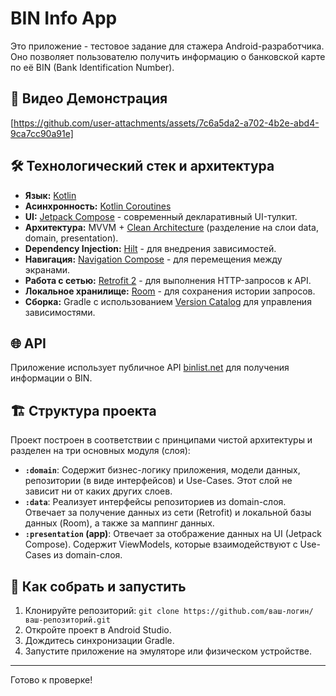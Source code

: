 # BIN Info App

Это приложение - тестовое задание для стажера Android-разработчика. Оно позволяет пользователю получить информацию о банковской карте по её BIN (Bank Identification Number).

## 🎥 Видео Демонстрация

[https://github.com/user-attachments/assets/7c6a5da2-a702-4b2e-abd4-9ca7cc90a91e]

## 🛠️ Технологический стек и архитектура

*   **Язык:** [Kotlin](https://kotlinlang.org/)
*   **Асинхронность:** [Kotlin Coroutines](https://kotlinlang.org/docs/coroutines-overview.html)
*   **UI:** [Jetpack Compose](https://developer.android.com/jetpack/compose) - современный декларативный UI-тулкит.
*   **Архитектура:** MVVM + [Clean Architecture](https://blog.cleancoder.com/uncle-bob/2012/08/13/the-clean-architecture.html) (разделение на слои data, domain, presentation).
*   **Dependency Injection:** [Hilt](https://dagger.dev/hilt/) - для внедрения зависимостей.
*   **Навигация:** [Navigation Compose](https://developer.android.com/jetpack/compose/navigation) - для перемещения между экранами.
*   **Работа с сетью:** [Retrofit 2](https://square.github.io/retrofit/) - для выполнения HTTP-запросов к API.
*   **Локальное хранилище:** [Room](https://developer.android.com/training/data-storage/room) - для сохранения истории запросов.
*   **Сборка:** Gradle с использованием [Version Catalog](https://docs.gradle.org/current/userguide/version_catalogues.html) для управления зависимостями.

## 🌐 API

Приложение использует публичное API [binlist.net](httpshttps://binlist.net/) для получения информации о BIN.

## 🏗️ Структура проекта

Проект построен в соответствии с принципами чистой архитектуры и разделен на три основных модуля (слоя):

*   **`:domain`**: Содержит бизнес-логику приложения, модели данных, репозитории (в виде интерфейсов) и Use-Cases. Этот слой не зависит ни от каких других слоев.
*   **`:data`**: Реализует интерфейсы репозиториев из domain-слоя. Отвечает за получение данных из сети (Retrofit) и локальной базы данных (Room), а также за маппинг данных.
*   **`:presentation` (app)**: Отвечает за отображение данных на UI (Jetpack Compose). Содержит ViewModels, которые взаимодействуют с Use-Cases из domain-слоя.

## 🚀 Как собрать и запустить

1.  Клонируйте репозиторий: `git clone https://github.com/ваш-логин/ваш-репозиторий.git`
2.  Откройте проект в Android Studio.
3.  Дождитесь синхронизации Gradle.
4.  Запустите приложение на эмуляторе или физическом устройстве.

---
Готово к проверке! 
